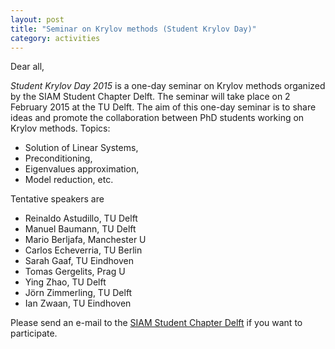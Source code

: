 ```yaml
---
layout: post
title: "Seminar on Krylov methods (Student Krylov Day)"
category: activities
---
```


Dear all,

*Student Krylov Day 2015* is a one-day seminar on Krylov methods
organized by the SIAM Student Chapter Delft.  The seminar will
take place on 2 February 2015 at the TU Delft.  The aim of this one-day seminar
is to share ideas and promote the collaboration between PhD students working
on Krylov methods.  Topics:

* Solution of Linear Systems,
* Preconditioning,
* Eigenvalues approximation,
* Model reduction, etc.

Tentative speakers are

* Reinaldo Astudillo, TU Delft
* Manuel Baumann, TU Delft
* Mario Berljafa, Manchester U
* Carlos Echeverria, TU Berlin
* Sarah Gaaf, TU Eindhoven
* Tomas Gergelits, Prag U
* Ying Zhao,  TU Delft
* Jörn Zimmerling, TU Delft
* Ian Zwaan, TU Eindhoven

Please send an e-mail to the [SIAM Student Chapter Delft][mail sscdelft] if you
want to participate.

[mail sscdelft]: mailto:SIAMSC-EWI@tudelft.nl
